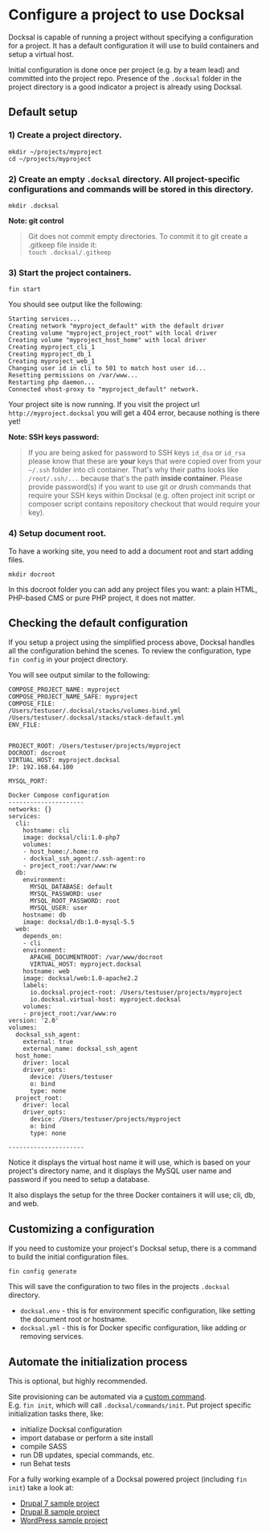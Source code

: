 # Configure a project to use Docksal

Docksal is capable of running a project without specifying a configuration for a project. 
It has a default configuration it will use to build containers and setup a virtual host.

Initial configuration is done once per project (e.g. by a team lead) and committed into the project repo. 
Presence of the `.docksal` folder in the project directory is a good indicator a project is already using Docksal.

## Default setup

### 1) Create a project directory.

`mkdir ~/projects/myproject`  
`cd ~/projects/myproject`  

### 2) Create an empty `.docksal` directory. All project-specific configurations and commands will be stored in this directory.

`mkdir .docksal`

**Note: git control** 
> Git does not commit empty directories. To commit it to git create a .gitkeep file inside it:  
`touch .docksal/.gitkeep`

### 3) Start the project containers.

`fin start`

You should see output like the following:

```
Starting services...
Creating network "myproject_default" with the default driver
Creating volume "myproject_project_root" with local driver
Creating volume "myproject_host_home" with local driver
Creating myproject_cli_1
Creating myproject_db_1
Creating myproject_web_1
Changing user id in cli to 501 to match host user id...
Resetting permissions on /var/www...
Restarting php daemon...
Connected vhost-proxy to "myproject_default" network.
```

Your project site is now running. If you visit the project url `http://myproject.docksal` you will get a 404 error, because nothing is there yet!

**Note: SSH keys password:** 
> If you are being asked for password to SSH keys `id_dsa` or `id_rsa` please know that these are **your** keys that were copied over from your `~/.ssh` folder into cli container. That's why their paths looks like `/root/.ssh/...` because that's the path **inside container**. Please provide password(s) if you want to use git or drush commands that require your SSH keys within Docksal (e.g. often project init script or composer script contains repository checkout that would require your key).

### 4) Setup document root.

To have a working site, you need to add a document root and start adding files.

`mkdir docroot`

In this docroot folder you can add any project files you want: a plain HTML, PHP-based CMS or pure PHP project, it does not matter.

## Checking the default configuration

If you setup a project using the simplified process above, Docksal handles all the configuration
behind the scenes. To review the configuration, type `fin config` in your project directory.

You will see output similar to the following:

```
COMPOSE_PROJECT_NAME: myproject
COMPOSE_PROJECT_NAME_SAFE: myproject
COMPOSE_FILE:
/Users/testuser/.docksal/stacks/volumes-bind.yml
/Users/testuser/.docksal/stacks/stack-default.yml
ENV_FILE:


PROJECT_ROOT: /Users/testuser/projects/myproject
DOCROOT: docroot
VIRTUAL_HOST: myproject.docksal
IP: 192.168.64.100

MYSQL_PORT:

Docker Compose configuration
---------------------
networks: {}
services:
  cli:
    hostname: cli
    image: docksal/cli:1.0-php7
    volumes:
    - host_home:/.home:ro
    - docksal_ssh_agent:/.ssh-agent:ro
    - project_root:/var/www:rw
  db:
    environment:
      MYSQL_DATABASE: default
      MYSQL_PASSWORD: user
      MYSQL_ROOT_PASSWORD: root
      MYSQL_USER: user
    hostname: db
    image: docksal/db:1.0-mysql-5.5
  web:
    depends_on:
    - cli
    environment:
      APACHE_DOCUMENTROOT: /var/www/docroot
      VIRTUAL_HOST: myproject.docksal
    hostname: web
    image: docksal/web:1.0-apache2.2
    labels:
      io.docksal.project-root: /Users/testuser/projects/myproject
      io.docksal.virtual-host: myproject.docksal
    volumes:
    - project_root:/var/www:ro
version: '2.0'
volumes:
  docksal_ssh_agent:
    external: true
    external_name: docksal_ssh_agent
  host_home:
    driver: local
    driver_opts:
      device: /Users/testuser
      o: bind
      type: none
  project_root:
    driver: local
    driver_opts:
      device: /Users/testuser/projects/myproject
      o: bind
      type: none

---------------------
```

Notice it displays the virtual host name it will use, which is based on your
project's directory name, and it displays the MySQL user name and password if
you need to setup a database.

It also displays the setup for the three Docker containers it will use; cli, db, and web.

## Customizing a configuration

If you need to customize your project's Docksal setup, there is a command to 
build the initial configuration files.

`fin config generate`

This will save the configuration to two files in the projects `.docksal` directory.

- `docksal.env` - this is for environment specific configuration, like setting the document root
or hostname.
- `docksal.yml` - this is for Docker specific configuration, like adding or removing services.


## Automate the initialization process

This is optional, but highly recommended.

Site provisioning can be automated via a [custom command](custom-commands.md).  
E.g. `fin init`, which will call `.docksal/commands/init`. Put project specific initialization tasks there, like:

- initialize Docksal configuration
- import database or perform a site install
- compile SASS
- run DB updates, special commands, etc.
- run Behat tests

For a fully working example of a Docksal powered project (including `fin init`) take a look at:

- [Drupal 7 sample project](https://github.com/docksal/drupal7)
- [Drupal 8 sample project](https://github.com/docksal/drupal8)
- [WordPress sample project](https://github.com/docksal/wordpress)
